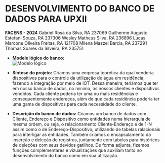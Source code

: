# DESENVOLVIMENTO DO BANCO DE DADOS PARA UPXII

**FACENS - 2024**
Gabriel Rosa da Silva, RA 237069
Guilherme Augusto Estefani Souza, RA 237306
Wesley Matheus Silva, RA 236896
Lucas Marcone Oliveira Freitas, RA 121708
Milena Mazzei Barcia, RA 237291
Thomas Soares da Silveira, RA 235751

 * **Modelo lógico do banco:** </br>
![Modelo lógico](https://github.com/GabrielRosa835/Trabalho-UPXII-Banco_de_Dados/assets/150252238/b7ae4d1a-ce7c-4226-ac66-b1170ca19e5f)

 * **Síntese do projeto:**
Criamos uma empresa teorética da qual venderia dispositivos para o controle da utilização de água em residência, fazendo a integração por meio de IOT. Dessa maneira, teríamos que ter em nosso banco de dados, no mínimo, os nossos clientes e dispositivos vendidos. Cada cliente poderia ter uma ou mais residências e consequentemente endereços, além de que cada residência poderia ter uma gama de dispositivos para cada necessidade do cliente.

 * **Descrição do banco de dados:**
Criamos um banco de dados com Cliente, Endereço e Dispositivo como entidades numa hierarquia de mesma ordem, ou seja, o relacionamento Cliente-Endereço é de 1-N assim como o de Endereço-Dispositivo, utilizando de tabelas ralacionais para interligar as entidades. Também criamos o encapsulamento da inserção e deleção de registros, juntamente com tabelas para históricos de deleções com seus devidos gatilhos. De forma adjunta, fizemos funções complementares e vizualizações que auxiliam tanto no desenvolvimento do banco como em sua utilização.
